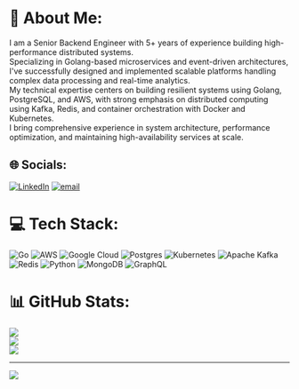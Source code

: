 # 💫 About Me:
I am a Senior Backend Engineer with 5+ years of experience building high-performance distributed systems. <br>Specializing in Golang-based microservices and event-driven architectures, I've successfully designed and implemented scalable platforms handling complex data processing and real-time analytics.<br>My technical expertise centers on building resilient systems using Golang, PostgreSQL, and AWS, with strong emphasis on distributed computing using Kafka, Redis, and container orchestration with Docker and Kubernetes. <br>I bring comprehensive experience in system architecture, performance optimization, and maintaining high-availability services at scale.


## 🌐 Socials:
[![LinkedIn](https://img.shields.io/badge/LinkedIn-%230077B5.svg?logo=linkedin&logoColor=white)](https://linkedin.com/in/alexandergolang) [![email](https://img.shields.io/badge/Email-D14836?logo=gmail&logoColor=white)](mailto:alexgolang@outlook.com) 

# 💻 Tech Stack:
![Go](https://img.shields.io/badge/go-%2300ADD8.svg?style=for-the-badge&logo=go&logoColor=white) ![AWS](https://img.shields.io/badge/AWS-%23FF9900.svg?style=for-the-badge&logo=amazon-aws&logoColor=white) ![Google Cloud](https://img.shields.io/badge/GoogleCloud-%234285F4.svg?style=for-the-badge&logo=google-cloud&logoColor=white) ![Postgres](https://img.shields.io/badge/postgres-%23316192.svg?style=for-the-badge&logo=postgresql&logoColor=white) ![Kubernetes](https://img.shields.io/badge/kubernetes-%23326ce5.svg?style=for-the-badge&logo=kubernetes&logoColor=white) ![Apache Kafka](https://img.shields.io/badge/Apache%20Kafka-000?style=for-the-badge&logo=apachekafka) ![Redis](https://img.shields.io/badge/redis-%23DD0031.svg?style=for-the-badge&logo=redis&logoColor=white) ![Python](https://img.shields.io/badge/python-3670A0?style=for-the-badge&logo=python&logoColor=ffdd54) ![MongoDB](https://img.shields.io/badge/MongoDB-%234ea94b.svg?style=for-the-badge&logo=mongodb&logoColor=white) ![GraphQL](https://img.shields.io/badge/-GraphQL-E10098?style=for-the-badge&logo=graphql&logoColor=white)
# 📊 GitHub Stats:
![](https://github-readme-stats.vercel.app/api?username=alexgolang&theme=dark&hide_border=false&include_all_commits=true&count_private=true)<br/>
![](https://nirzak-streak-stats.vercel.app/?user=alexgolang&theme=dark&hide_border=false)<br/>
![](https://github-readme-stats.vercel.app/api/top-langs/?username=alexgolang&theme=dark&hide_border=false&include_all_commits=true&count_private=true&layout=compact)

---
[![](https://visitcount.itsvg.in/api?id=alexgolang&icon=0&color=0)](https://visitcount.itsvg.in)

<!-- Proudly created with GPRM ( https://gprm.itsvg.in ) -->

